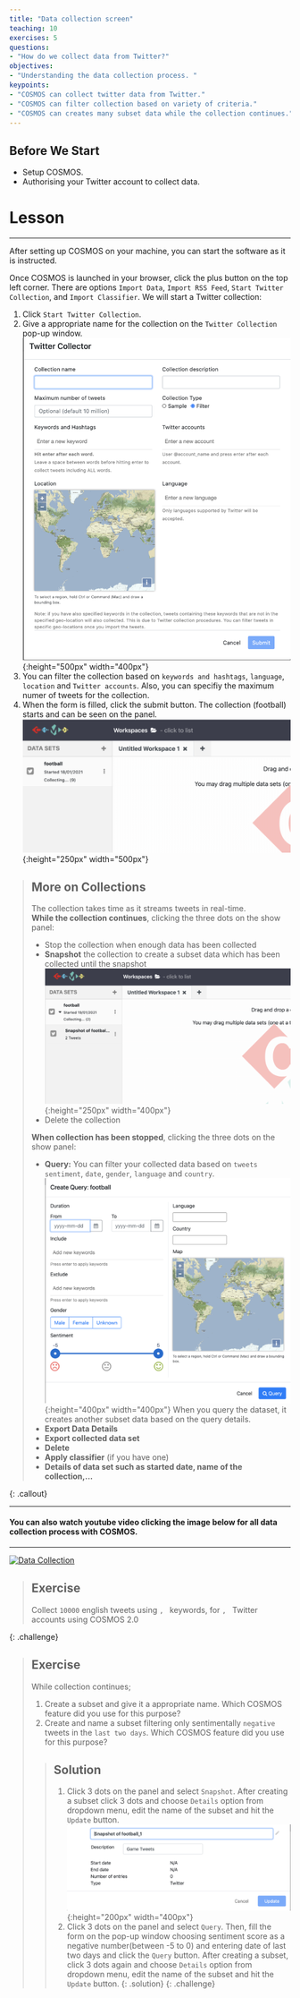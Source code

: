 ```yaml
---
title: "Data collection screen"
teaching: 10
exercises: 5
questions:
- "How do we collect data from Twitter?"
objectives:
- "Understanding the data collection process. "
keypoints:
- "COSMOS can collect twitter data from Twitter."
- "COSMOS can filter collection based on variety of criteria."
- "COSMOS can creates many subset data while the collection continues."
---
```


## Before We Start
- Setup COSMOS.
- Authorising your Twitter account to collect data.

# Lesson
***
After setting up COSMOS on your machine, you can start the software as it is instructed. 

Once COSMOS is launched in your browser, click the plus button on the top left corner. There are options `Import Data`, `Import RSS Feed`, `Start Twitter Collection`, and `Import Classifier`. We will start a Twitter collection:

1. Click `Start Twitter Collection`.
2. Give a appropriate name for the collection on the `Twitter Collection` pop-up window.
![Parse Options](../fig/Twitter-collection.png){:height="500px" width="400px"}
3. You can filter the collection based on `keywords and hashtags`, `language`, `location` and `Twitter accounts`. Also, you can specifiy the maximum numer of tweets for the collection.
4. When the form is filled, click the submit button. The collection (football) starts and can be seen on the panel.
![Parse Options](../fig/collection-start.png){:height="250px" width="500px"}

> ## More on Collections
>
> The collection takes time as it streams tweets in real-time.    
> **While the collection continues**, clicking the three dots on the show panel:
> * Stop the collection when enough data has been collected
> * **Snapshot** the collection to create a subset data which has been collected until the snapshot
> ![Parse Options](../fig/take-snapshot.png){:height="250px" width="400px"}
> * Delete the collection
>
> **When collection has been stopped**, clicking the three dots on the show panel: 
> * **Query:** You can filter your collected data based on `tweets sentiment`, `date`, `gender`, `language` and `country`.
![Parse Options](../fig/Query.png){:height="400px" width="400px"}
> When you query the dataset, it creates another subset data based on the query details.
> * **Export Data Details**
> * **Export collected data set**
> * **Delete**
> * **Apply classifier** (if you have one)
> * **Details of data set such as started date, name of the collection,...**
>
>
>
{: .callout}

  
***  
#### You can also watch youtube video clicking the image below for all data collection process with COSMOS.
***
[![Data Collection](http://img.youtube.com/vi/FfkSW46scLM/0.jpg)](http://www.youtube.com/watch?v=FfkSW46scLM "Data Collection")

> ## Exercise
> Collect `10000` english tweets using ``, `` keywords, for ``, `` Twitter accounts using COSMOS 2.0
>
{: .challenge}

> ## Exercise
> While collection continues; 
> 1. Create a subset and give it a appropriate name. 
> Which COSMOS feature did you use for this purpose? 
> 2. Create and name a subset filtering only sentimentally
> `negative` tweets in the `last two days`.
> Which COSMOS feature did you use for this purpose? 
>
> > ## Solution
> > 1. Click 3 dots on the panel and select `Snapshot`. After creating a subset click 3 dots and choose `Details` option from dropdown menu, edit the name of the subset and hit the `Update` button.
> > ![Parse Options](../fig/name-snapshot.png){:height="200px" width="400px"}
> > 2.  Click 3 dots on the panel and select `Query`. Then, fill the form on the pop-up window choosing sentiment score as a negative number(between -5 to 0) and entering date of last two days and click the `Query` button. After creating a subset, click 3 dots again and choose `Details` option from dropdown menu, edit the name of the subset and hit the `Update` button.
> {: .solution}
{: .challenge}

